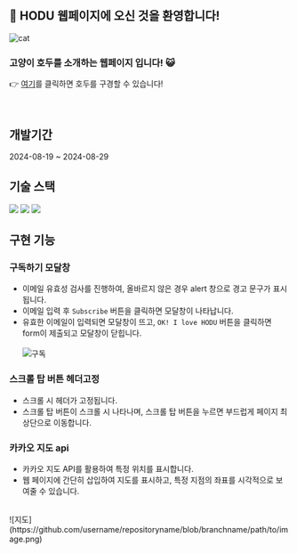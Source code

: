 ## 🐾 HODU 웹페이지에 오신 것을 환영합니다!

![cat](https://github.com/user-attachments/assets/eab84a8b-128a-45a3-b902-ddcd3b2926b4)

### 고양이 호두를 소개하는 웹페이지 입니다! 😺  


👉 [여기](https://jsw2840.github.io/FE-project/)를 클릭하면 호두를 구경할 수 있습니다!
 
<br>

## 개발기간
2024-08-19 ~ 2024-08-29
<br>

## 기술 스택
<img src="https://img.shields.io/badge/html5-E34F26?style=for-the-badge&logo=html5&logoColor=white">
<img src="https://img.shields.io/badge/css-1572B6?style=for-the-badge&logo=css3&logoColor=white">
<img src="https://img.shields.io/badge/javascript-F7DF1E?style=for-the-badge&logo=javascript&logoColor=black">

<br>

## 구현 기능

### 구독하기 모달창
- 이메일 유효성 검사를 진행하여, 올바르지 않은 경우 alert 창으로 경고 문구가 표시됩니다.
- 이메일 입력 후 `Subscribe` 버튼을 클릭하면 모달창이 나타납니다.
- 유효한 이메일이 입력되면 모달창이 뜨고, `OK! I love HODU` 버튼을 클릭하면 form이 제출되고 모달창이 닫힙니다.
  <br>
  <br>
 ![구독](https://github.com/user-attachments/assets/9d16387c-175a-40aa-92b0-39db4297fbb2)
  <br>
### 스크롤 탑 버튼 헤더고정
- 스크롤 시 헤더가 고정됩니다.
- 스크롤 탑 버튼이 스크롤 시 나타나며, 스크롤 탑 버튼을 누르면 부드럽게 페이지 최상단으로 이동합니다.
### 카카오 지도 api
- 카카오 지도 API를 활용하여 특정 위치를 표시합니다.
- 웹 페이지에 간단히 삽입하여 지도를 표시하고, 특정 지점의 좌표를 시각적으로 보여줄 수 있습니다.
<br>
![지도](https://github.com/username/repositoryname/blob/branchname/path/to/image.png)
  <br>





